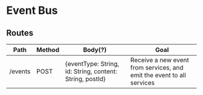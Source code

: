 # Event Bus

## Routes

| Path    | Method | Body(?)                                                  | Goal                                                                  |
| ------- | ------ | -------------------------------------------------------- | --------------------------------------------------------------------- |
| /events | POST   | {eventType: String, id: String, content: String, postId} | Receive a new event from services, and emit the event to all services |
